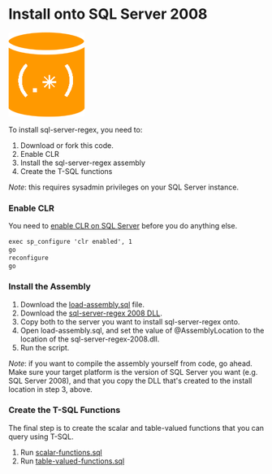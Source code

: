 # Install onto SQL Server 2008

![SQL Regex Logo](/images/sql-regex-logo.png)

To install sql-server-regex, you need to:

1. Download or fork this code. 
2. Enable CLR
3. Install the sql-server-regex assembly
4. Create the T-SQL functions

*Note*: this requires sysadmin privileges on your SQL Server instance.


### Enable CLR

You need to [enable CLR on SQL Server](https://msdn.microsoft.com/en-us/library/ms131048.aspx) before you do anything else.

```
exec sp_configure 'clr enabled', 1
go
reconfigure
go
```

### Install the Assembly

1. Download the [load-assembly.sql](/install/load-assembly.sql) file. 
2. Download the [sql-server-regex 2008 DLL](/install/dll/sql-server-regex-2008.dll).
3. Copy both to the server you want to install sql-server-regex onto.
4. Open load-assembly.sql, and set the value of @AssemblyLocation to the location of the sql-server-regex-2008.dll.
5. Run the script.

*Note*: if you want to compile the assembly yourself from code, go ahead. Make sure your target platform is the version of SQL Server you want (e.g. SQL Server 2008), and that you copy the DLL that's created to the install location in step 3, above.

### Create the T-SQL Functions

The final step is to create the scalar and table-valued functions that you can query using T-SQL. 

1. Run [scalar-functions.sql](/install/scalar-functions.sql)
2. Run [table-valued-functions.sql](/install/table-valued-functions.sql)